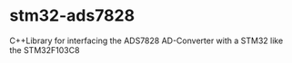 # stm32-ads7828
C++Library for interfacing the ADS7828 AD-Converter with a STM32 like the STM32F103C8
